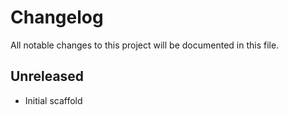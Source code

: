 # Changelog

All notable changes to this project will be documented in this file.

## Unreleased

- Initial scaffold

